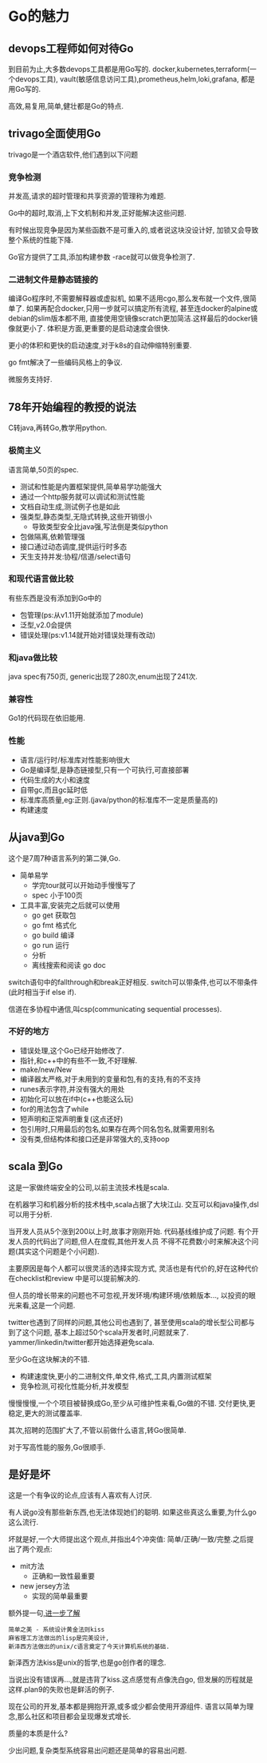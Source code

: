 # Go的魅力

## devops工程师如何对待Go

到目前为止,大多数devops工具都是用Go写的.
docker,kubernetes,terraform(一个devops工具),
vault(敏感信息访问工具),prometheus,helm,loki,grafana,
都是用Go写的.

高效,易复用,简单,健壮都是Go的特点.

## trivago全面使用Go

trivago是一个酒店软件,他们遇到以下问题

### 竞争检测

并发高,请求的超时管理和共享资源的管理称为难题.

Go中的超时,取消,上下文机制和并发,正好能解决这些问题.

有时候出现竞争是因为某些函数不是可重入的,或者说这块没设计好,
加锁又会导致整个系统的性能下降.

Go官方提供了工具,添加构建参数 -race就可以做竞争检测了.

### 二进制文件是静态链接的

编译Go程序时,不需要解释器或虚拟机,
如果不适用cgo,那么发布就一个文件,很简单了.
如果再配合docker,只用一步就可以搞定所有流程,
甚至连docker的alpine或debian的slim版本都不用,
直接使用空镜像scratch更加简洁.这样最后的docker镜像就更小了.
体积是方面,更重要的是启动速度会很快.

更小的体积和更快的启动速度,对于k8s的自动伸缩特别重要.

go fmt解决了一些编码风格上的争议.

微服务支持好.

## 78年开始编程的教授的说法

C转java,再转Go,教学用python.

### 极简主义

语言简单,50页的spec.

- 测试和性能是内置框架提供,简单易学功能强大
- 通过一个http服务就可以调试和测试性能
- 文档自动生成,测试例子也是如此
- 强类型,静态类型,无隐式转换,这些开销很小
  - 导致类型安全比java强,写法倒是类似python
- 包做隔离,依赖管理强
- 接口通过动态调度,提供运行时多态
- 天生支持并发:协程/信道/select语句

### 和现代语言做比较

有些东西是没有添加到Go中的

- 包管理(ps:从v1.11开始就添加了module)
- 泛型,v2.0会提供
- 错误处理(ps:v1.14就开始对错误处理有改动)

### 和java做比较

java spec有750页,
generic出现了280次,enum出现了241次.

### 兼容性

Go1的代码现在依旧能用.

### 性能

- 语言/运行时/标准库对性能影响很大
- Go是编译型,是静态链接型,只有一个可执行,可直接部署
- 代码生成的大小和速度
- 自带gc,而且gc延时低
- 标准库高质量,eg:正则.(java/python的标准库不一定是质量高的)
- 构建速度

## 从java到Go

这个是7周7种语言系列的第二弹,Go.

- 简单易学
  - 学完tour就可以开始动手慢慢写了
  - spec 小于100页
- 工具丰富,安装完之后就可以使用
  - go get 获取包
  - go fmt 格式化
  - go build 编译
  - go run 运行
  - 分析
  - 离线搜索和阅读 go doc

switch语句中的fallthrough和break正好相反.
switch可以带条件,也可以不带条件(此时相当于if else if).

信道在多协程中通信,叫csp(communicating sequential processes).

### 不好的地方

- 错误处理,这个Go已经开始修改了.
- 指针,和c++中的有些不一致,不好理解.
- make/new/New
- 编译器太严格,对于未用到的变量和包,有的支持,有的不支持
- runes表示字符,并没有强大的用处
- 初始化可以放在if中(c++也能这么玩)
- for的用法包含了while
- 短声明和正常声明重复(这点还好)
- 包引用时,只用最后的包名,如果存在两个同名包名,就需要用别名
- 没有类,但结构体和接口还是非常强大的,支持oop

## scala 到Go

这是一家做终端安全的公司,以前主流技术栈是scala.

在机器学习和机器分析的技术栈中,scala占据了大块江山.
交互可以和java操作,dsl可以用于分析.

当开发人员从5个涨到200以上时,故事才刚刚开始.
代码基线维护成了问题.
有个开发人员的代码出了问题,但人在度假,其他开发人员
不得不花费数小时来解决这个问题(其实这个问题是个小问题).

主要原因是每个人都可以很灵活的选择实现方式,
灵活也是有代价的,好在这种代价在checklist和review
中是可以提前解决的.

但人员的增长带来的问题也不可忽视,开发环境/构建环境/依赖版本...,
以投资的眼光来看,这是一个问题.

twitter也遇到了同样的问题,其他公司也遇到了,
甚至使用scala的增长型公司都与到了这个问题,
基本上超过50个scala开发者时,问题就来了.
yammer/linkedin/twitter都开始选择避免scala.

至少Go在这块解决的不错.

- 构建速度快,更小的二进制文件,单文件,格式,工具,内置测试框架
- 竞争检测,可视化性能分析,并发模型

慢慢慢慢,一个个项目被替换成Go,至少从可维护性来看,Go做的不错.
交付更快,更稳定,更大的测试覆盖率.

其次,招聘的范围扩大了,不管以前做什么语言,转Go很简单.

对于写高性能的服务,Go很顺手.

## 是好是坏

这是一个有争议的论点,应该有人喜欢有人讨厌.

有人说go没有那些新东西,也无法体现她们的聪明.
如果这些真这么重要,为什么go这么流行.

坏就是好,一个大师提出这个观点,并指出4个冲突值:
简单/正确/一致/完整.之后提出了两个观点:

- mit方法
  - 正确和一致性最重要
- new jersey方法
  - 实现的简单最重要

额外提一句,[进一步了解][kiss]

    简单之美 - 系统设计黄金法则kiss
    麻省理工方法做出的lisp是完美设计,
    新泽西方法做出的unix/c语言奠定了今天计算机系统的基础.

新泽西方法kiss是unix的哲学,也是go创作者的理念.

当说出没有错误再...,就是违背了kiss.这点感觉有点像洗白go,
但发展的历程就是这样.plan9的失败也是鲜活的例子.

现在公司的开发,基本都是拥抱开源,或多或少都会使用开源组件.
语言以简单为理念,那么社区和项目都会呈现爆发式增长.

质量的本质是什么?

少出问题,复杂类型系统容易出问题还是简单的容易出问题.

[kiss]: https://www.cnblogs.com/albertwang/archive/2013/09/29/3346000.html
